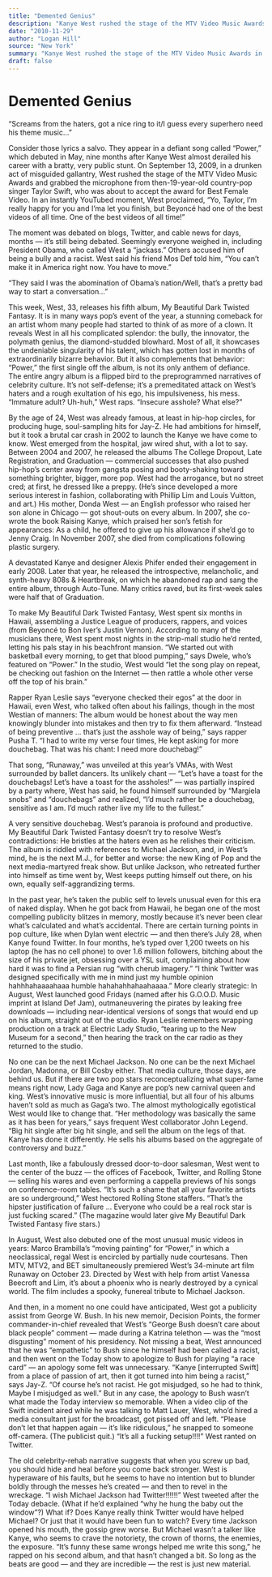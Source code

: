 ```yaml
---
title: "Demented Genius"
description: "Kanye West rushed the stage of the MTV Video Music Awards in 2009. He grabbed the microphone from then-19-year-old Taylor Swift. The moment was debated on blogs, Twitter, and cable news for days, mont..."
date: "2010-11-29"
author: "Logan Hill"
source: "New York"
summary: "Kanye West rushed the stage of the MTV Video Music Awards in 2009. He grabbed the microphone from then-19-year-old Taylor Swift. The moment was debated on blogs, Twitter, and cable news for days, months."
draft: false
---
```


# Demented Genius

“Screams from the haters, got a nice ring to it/I guess every superhero need his theme music...”

Consider those lyrics a salvo. They appear in a defiant song called “Power,” which debuted in May, nine months after Kanye West almost derailed his career with a bratty, very public stunt. On September 13, 2009, in a drunken act of misguided gallantry, West rushed the stage of the MTV Video Music Awards and grabbed the microphone from then-19-year-old country-pop singer Taylor Swift, who was about to accept the award for Best Female Video. In an instantly YouTubed moment, West proclaimed, “Yo, Taylor, I’m really happy for you and I’ma let you finish, but Beyoncé had one of the best videos of all time. One of the best videos of all time!”

The moment was debated on blogs, Twitter, and cable news for days, months — it’s still being debated. Seemingly everyone weighed in, including President Obama, who called West a “jackass.” Others accused him of being a bully and a racist. West said his friend Mos Def told him, “You can’t make it in America right now. You have to move.”

“They said I was the abomination of Obama’s nation/Well, that’s a pretty bad way to start a conversation...”

This week, West, 33, releases his fifth album, My Beautiful Dark Twisted Fantasy. It is in many ways pop’s event of the year, a stunning comeback for an artist whom many people had started to think of as more of a clown. It reveals West in all his complicated splendor: the bully, the innovator, the polymath genius, the diamond-studded blowhard. Most of all, it showcases the undeniable singularity of his talent, which has gotten lost in months of extraordinarily bizarre behavior. But it also complements that behavior: “Power,” the first single off the album, is not its only anthem of defiance. The entire angry album is a flipped bird to the preprogrammed narratives of celebrity culture. It’s not self-defense; it’s a premeditated attack on West’s haters and a rough exultation of his ego, his impulsiveness, his mess. “Immature adult? Uh-huh,” West raps. “Insecure asshole? What else?”

By the age of 24, West was already famous, at least in hip-hop circles, for producing huge, soul-sampling hits for Jay-Z. He had ambitions for himself, but it took a brutal car crash in 2002 to launch the Kanye we have come to know. West emerged from the hospital, jaw wired shut, with a lot to say. Between 2004 and 2007, he released the albums The College Dropout, Late Registration, and Graduation — commercial successes that also pushed hip-hop’s center away from gangsta posing and booty-shaking toward something brighter, bigger, more pop. West had the arrogance, but no street cred; at first, he dressed like a preppy. (He’s since developed a more serious interest in fashion, collaborating with Phillip Lim and Louis Vuitton, and art.) His mother, Donda West — an English professor who raised her son alone in Chicago — got shout-outs on every album. In 2007, she co-wrote the book Raising Kanye, which praised her son’s fetish for appearances: As a child, he offered to give up his allowance if she’d go to Jenny Craig. In November 2007, she died from complications following plastic surgery.

A devastated Kanye and designer Alexis Phifer ended their engagement in early 2008. Later that year, he released the introspective, melancholic, and synth-heavy 808s & Heartbreak, on which he abandoned rap and sang the entire album, through Auto-Tune. Many critics raved, but its first-week sales were half that of Graduation.

To make My Beautiful Dark Twisted Fantasy, West spent six months in Hawaii, assembling a Justice League of producers, rappers, and voices (from Beyoncé to Bon Iver’s Justin Vernon). According to many of the musicians there, West spent most nights in the strip-mall studio he’d rented, letting his pals stay in his beachfront mansion. “We started out with basketball every morning, to get that blood pumping,” says Dwele, who’s featured on “Power.” In the studio, West would “let the song play on repeat, be checking out fashion on the Internet — then rattle a whole other verse off the top of his brain.”

Rapper Ryan Leslie says “everyone checked their egos” at the door in Hawaii, even West, who talked often about his failings, though in the most Westian of manners: The album would be honest about the way men knowingly blunder into mistakes and then try to fix them afterward. “Instead of being preventive ... that’s just the asshole way of being,” says rapper Pusha T. “I had to write my verse four times, He kept asking for more douchebag. That was his chant: I need more douchebag!”

That song, “Runaway,” was unveiled at this year’s VMAs, with West surrounded by ballet dancers. Its unlikely chant — “Let’s have a toast for the douchebags! Let’s have a toast for the assholes!” — was partially inspired by a party where, West has said, he found himself surrounded by “Margiela snobs” and “douchebags” and realized, “I’d much rather be a douchebag, sensitive as I am. I’d much rather live my life to the fullest.”

A very sensitive douchebag. West’s paranoia is profound and productive. My Beautiful Dark Twisted Fantasy doesn’t try to resolve West’s contradictions: He bristles at the haters even as he relishes their criticism. The album is riddled with references to Michael Jackson, and, in West’s mind, he is the next M.J., for better and worse: the new King of Pop and the next media-martyred freak show. But unlike Jackson, who retreated further into himself as time went by, West keeps putting himself out there, on his own, equally self-aggrandizing terms.

In the past year, he’s taken the public self to levels unusual even for this era of naked display. When he got back from Hawaii, he began one of the most compelling publicity blitzes in memory, mostly because it’s never been clear what’s calculated and what’s accidental. There are certain turning points in pop culture, like when Dylan went electric — and then there’s July 28, when Kanye found Twitter. In four months, he’s typed over 1,200 tweets on his laptop (he has no cell phone) to over 1.6 million followers, bitching about the size of his private jet, obsessing over a YSL suit, complaining about how hard it was to find a Persian rug “with cherub imagery.” “I think Twitter was designed specifically with me in mind just my humble opinion hahhhahaaaahaaa humble hahahahhahaahaaaa.” More clearly strategic: In August, West launched good Fridays (named after his G.O.O.D. Music imprint at Island Def Jam), outmaneuvering the pirates by leaking free downloads — including near-identical versions of songs that would end up on his album, straight out of the studio. Ryan Leslie remembers wrapping production on a track at Electric Lady Studio, “tearing up to the New Museum for a second,” then hearing the track on the car radio as they returned to the studio.

No one can be the next Michael Jackson. No one can be the next Michael Jordan, Madonna, or Bill Cosby either. That media culture, those days, are behind us. But if there are two pop stars reconceptualizing what super-fame means right now, Lady Gaga and Kanye are pop’s new carnival queen and king. West’s innovative music is more influential, but all four of his albums haven’t sold as much as Gaga’s two. The almost mythologically egotistical West would like to change that. “Her methodology was basically the same as it has been for years,” says frequent West collaborator John Legend. “Big hit single after big hit single, and sell the album on the legs of that. Kanye has done it differently. He sells his albums based on the aggregate of controversy and buzz.”

Last month, like a fabulously dressed door-to-door salesman, West went to the center of the buzz — the offices of Facebook, Twitter, and Rolling Stone — selling his wares and even performing a cappella previews of his songs on conference-room tables. “It’s such a shame that all your favorite artists are so underground,” West hectored Rolling Stone staffers. “That’s the hipster justification of failure ... Everyone who could be a real rock star is just fucking scared.” (The magazine would later give My Beautiful Dark Twisted Fantasy five stars.)

In August, West also debuted one of the most unusual music videos in years: Marco Brambilla’s “moving painting” for “Power,” in which a neoclassical, regal West is encircled by partially nude courtesans. Then MTV, MTV2, and BET simultaneously premiered West’s 34-minute art film Runaway on October 23. Directed by West with help from artist Vanessa Beecroft and Lim, it’s about a phoenix who is nearly destroyed by a cynical world. The film includes a spooky, funereal tribute to Michael Jackson.

And then, in a moment no one could have anticipated, West got a publicity assist from George W. Bush. In his new memoir, Decision Points, the former commander-in-chief revealed that West’s “George Bush doesn’t care about black people” comment — made during a Katrina telethon — was the “most disgusting” moment of his presidency. Not missing a beat, West announced that he was “empathetic” to Bush since he himself had been called a racist, and then went on the Today show to apologize to Bush for playing “a race card” — an apology some felt was unnecessary. “Kanye [interrupted Swift] from a place of passion of art, then it got turned into him being a racist,” says Jay-Z. “Of course he’s not racist. He got misjudged, so he had to think, Maybe I misjudged as well.” But in any case, the apology to Bush wasn’t what made the Today interview so memorable. When a video clip of the Swift incident aired while he was talking to Matt Lauer, West, who’d hired a media consultant just for the broadcast, got pissed off and left. “Please don’t let that happen again — it’s like ridiculous,” he snapped to someone off-camera. (The publicist quit.) “It’s all a fucking setup!!!!” West ranted on Twitter.

The old celebrity-rehab narrative suggests that when you screw up bad, you should hide and heal before you come back stronger. West is hyperaware of his faults, but he seems to have no intention but to blunder boldly through the messes he’s created — and then to revel in the wreckage. “I wish Michael Jackson had Twitter!!!!!!” West tweeted after the Today debacle. (What if he’d explained “why he hung the baby out the window”?) What if? Does Kanye really think Twitter would have helped Michael? Or just that it would have been fun to watch? Every time Jackson opened his mouth, the gossip grew worse. But Michael wasn’t a talker like Kanye, who seems to crave the notoriety, the crown of thorns, the enemies, the exposure. “It’s funny these same wrongs helped me write this song,” he rapped on his second album, and that hasn’t changed a bit. So long as the beats are good — and they are incredible — the rest is just new material.
